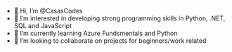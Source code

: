 - 👋 Hi, I’m @CasasCodes
- 👀 I’m interested in developing strong programming skills in Python, .NET, SQL and JavaScript 
- 🌱 I’m currently learning Azure Fundsmentals and Python
- 💞️ I’m looking to collaborate on projects for beginners/work related

<!---
CasasCodes/CasasCodes is a ✨ special ✨ repository because its `README.md` (this file) appears on your GitHub profile.
You can click the Preview link to take a look at your changes.
--->
